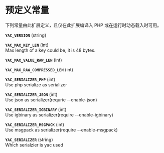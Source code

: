 预定义常量
==========

下列常量由此扩展定义，且仅在此扩展编译入 PHP 或在运行时动态载入时可用。

**`YAC_VERSION`** (<span class="type">string</span>)  
<span class="simpara"> </span>

**`YAC_MAX_KEY_LEN`** (<span class="type">int</span>)  
<span class="simpara"> Max length of a key could be, it is 48 bytes.
</span>

**`YAC_MAX_VALUE_RAW_LEN`** (<span class="type">int</span>)  
<span class="simpara"> </span>

**`YAC_MAX_RAW_COMPRESSED_LEN`** (<span class="type">int</span>)  
<span class="simpara"> </span>

**`YAC_SERIALIZER_PHP`** (<span class="type">int</span>)  
<span class="simpara"> Use php serialize as serializer </span>

**`YAC_SERIALIZER_JSON`** (<span class="type">int</span>)  
<span class="simpara"> Use json as serializer(requrie --enable-json)
</span>

**`YAC_SERIALIZER_IGBINARY`** (<span class="type">int</span>)  
<span class="simpara"> Use igbinary as serializer(require
--enable-igbinary) </span>

**`YAC_SERIALIZER_MSGPACK`** (<span class="type">int</span>)  
<span class="simpara"> Use msgpack as serializer(require
--enable-msgpack) </span>

**`YAC_SERIALIZER`** (<span class="type">string</span>)  
<span class="simpara"> Which serialzier is yac used </span>
